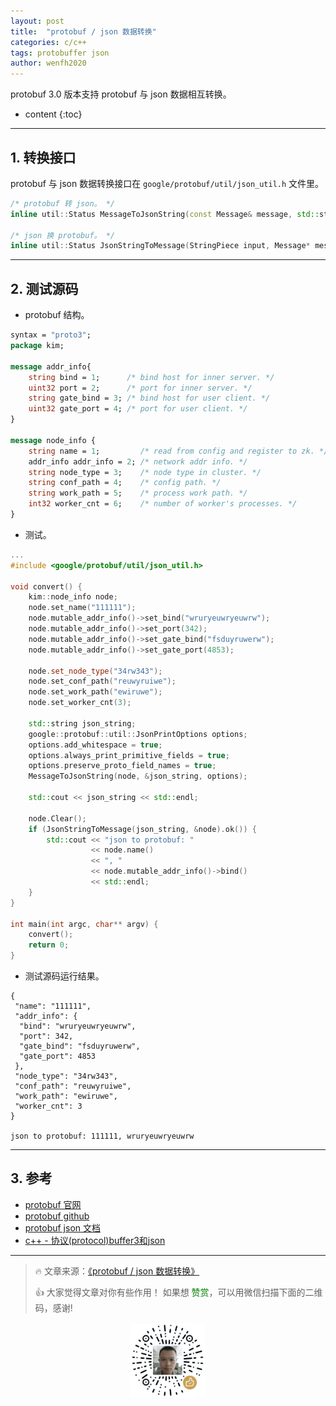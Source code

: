 ```yaml
---
layout: post
title:  "protobuf / json 数据转换"
categories: c/c++
tags: protobuffer json
author: wenfh2020
---
```


protobuf 3.0 版本支持 protobuf 与 json 数据相互转换。



* content
{:toc}

---

## 1. 转换接口

protobuf 与 json 数据转换接口在 `google/protobuf/util/json_util.h` 文件里。

```c++
/* protobuf 转 json。 */
inline util::Status MessageToJsonString(const Message& message, std::string* output);

/* json 换 protobuf。 */
inline util::Status JsonStringToMessage(StringPiece input, Message* message);
```

---

## 2. 测试源码

* protobuf 结构。

```protobuf
syntax = "proto3";
package kim;

message addr_info{
    string bind = 1;      /* bind host for inner server. */
    uint32 port = 2;      /* port for inner server. */
    string gate_bind = 3; /* bind host for user client. */
    uint32 gate_port = 4; /* port for user client. */
}

message node_info {
    string name = 1;         /* read from config and register to zk. */
    addr_info addr_info = 2; /* network addr info. */
    string node_type = 3;    /* node type in cluster. */
    string conf_path = 4;    /* config path. */
    string work_path = 5;    /* process work path. */
    int32 worker_cnt = 6;    /* number of worker's processes. */
}
```

* 测试。

```c++
...
#include <google/protobuf/util/json_util.h>

void convert() {
    kim::node_info node;
    node.set_name("111111");
    node.mutable_addr_info()->set_bind("wruryeuwryeuwrw");
    node.mutable_addr_info()->set_port(342);
    node.mutable_addr_info()->set_gate_bind("fsduyruwerw");
    node.mutable_addr_info()->set_gate_port(4853);

    node.set_node_type("34rw343");
    node.set_conf_path("reuwyruiwe");
    node.set_work_path("ewiruwe");
    node.set_worker_cnt(3);

    std::string json_string;
    google::protobuf::util::JsonPrintOptions options;
    options.add_whitespace = true;
    options.always_print_primitive_fields = true;
    options.preserve_proto_field_names = true;
    MessageToJsonString(node, &json_string, options);

    std::cout << json_string << std::endl;

    node.Clear();
    if (JsonStringToMessage(json_string, &node).ok()) {
        std::cout << "json to protobuf: "
                  << node.name()
                  << ", "
                  << node.mutable_addr_info()->bind()
                  << std::endl;
    }
}

int main(int argc, char** argv) {
    convert();
    return 0;
}
```

* 测试源码运行结果。

```shell
{
 "name": "111111",
 "addr_info": {
  "bind": "wruryeuwryeuwrw",
  "port": 342,
  "gate_bind": "fsduyruwerw",
  "gate_port": 4853
 },
 "node_type": "34rw343",
 "conf_path": "reuwyruiwe",
 "work_path": "ewiruwe",
 "worker_cnt": 3
}

json to protobuf: 111111, wruryeuwryeuwrw
```

---

## 3. 参考

* [protobuf 官网](https://developers.google.com/protocol-buffers/)
* [protobuf github](https://github.com/protocolbuffers/protobuf)
* [protobuf json 文档](https://developers.google.com/protocol-buffers/docs/proto3#json)
* [c++ - 协议(protocol)buffer3和json](https://www.coder.work/article/121306)

---

> 🔥 文章来源：[《protobuf / json 数据转换》](https://wenfh2020.com/2020/10/28/protobuf-convert-json/)
>
> 👍 大家觉得文章对你有些作用！ 如果想 <font color=green>赞赏</font>，可以用微信扫描下面的二维码，感谢!
<div align=center><img src="/images/2020-08-06-15-49-47.png" width="120"/></div>
